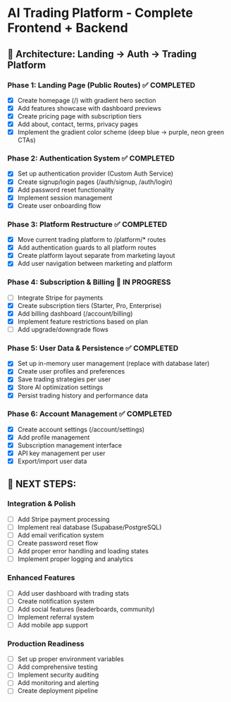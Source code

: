 # AI Trading Platform - Complete Frontend + Backend

## 🎯 Architecture: Landing → Auth → Trading Platform

### Phase 1: Landing Page (Public Routes) ✅ COMPLETED
- [x] Create homepage (/) with gradient hero section
- [x] Add features showcase with dashboard previews
- [x] Create pricing page with subscription tiers
- [x] Add about, contact, terms, privacy pages
- [x] Implement the gradient color scheme (deep blue → purple, neon green CTAs)

### Phase 2: Authentication System ✅ COMPLETED
- [x] Set up authentication provider (Custom Auth Service)
- [x] Create signup/login pages (/auth/signup, /auth/login)
- [x] Add password reset functionality
- [x] Implement session management
- [x] Create user onboarding flow

### Phase 3: Platform Restructure ✅ COMPLETED
- [x] Move current trading platform to /platform/* routes
- [x] Add authentication guards to all platform routes
- [x] Create platform layout separate from marketing layout
- [x] Add user navigation between marketing and platform

### Phase 4: Subscription & Billing 🔄 IN PROGRESS
- [ ] Integrate Stripe for payments
- [x] Create subscription tiers (Starter, Pro, Enterprise)
- [x] Add billing dashboard (/account/billing)
- [x] Implement feature restrictions based on plan
- [ ] Add upgrade/downgrade flows

### Phase 5: User Data & Persistence ✅ COMPLETED
- [x] Set up in-memory user management (replace with database later)
- [x] Create user profiles and preferences
- [x] Save trading strategies per user
- [x] Store AI optimization settings
- [x] Persist trading history and performance data

### Phase 6: Account Management ✅ COMPLETED
- [x] Create account settings (/account/settings)
- [x] Add profile management
- [x] Subscription management interface
- [x] API key management per user
- [x] Export/import user data

## 🎯 NEXT STEPS:

### Integration & Polish
- [ ] Add Stripe payment processing
- [ ] Implement real database (Supabase/PostgreSQL)
- [ ] Add email verification system
- [ ] Create password reset flow
- [ ] Add proper error handling and loading states
- [ ] Implement proper logging and analytics

### Enhanced Features
- [ ] Add user dashboard with trading stats
- [ ] Create notification system
- [ ] Add social features (leaderboards, community)
- [ ] Implement referral system
- [ ] Add mobile app support

### Production Readiness
- [ ] Set up proper environment variables
- [ ] Add comprehensive testing
- [ ] Implement security auditing
- [ ] Add monitoring and alerting
- [ ] Create deployment pipeline
